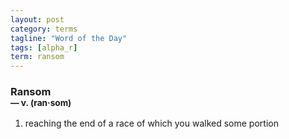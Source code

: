 ```yaml
---
layout: post
category: terms
tagline: "Word of the Day"
tags: [alpha_r]
term: ransom
---
```


<h3>Ransom<br/> <small>&mdash; v. (ran<span>&middot;</span>som)</small></h3>
<p><ol><li>reaching the end of a race of which you walked some portion</li>
</ol></p>

